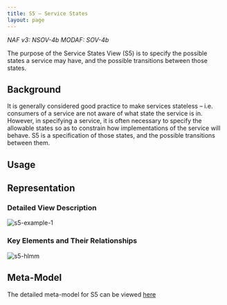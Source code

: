 ```yaml
---
title: S5 – Service States
layout: page
---
```


*NAF v3: NSOV-4b MODAF: SOV-4b*

The purpose of the Service States View (S5) is to specify the possible
states a service may have, and the possible transitions between those
states.

## Background

It is generally considered good practice to make services stateless –
i.e. consumers of a service are not aware of what state the service is
in. However, in specifying a service, it is often necessary to specify
the allowable states so as to constrain how implementations of the
service will behave. S5 is a specification of those states, and the
possible transitions between them.

## Usage

## Representation

### Detailed View Description

![s5-example-1](http://nafdocs.org/wp-content/uploads/2013/06/s5-example-1.png)

### Key Elements and Their Relationships

![s5-hlmm](http://nafdocs.org/wp-content/uploads/2013/06/s5-hlmm.png)

## Meta-Model

The detailed meta-model for S5 can be viewed
[here](/modem/index.htm?goto=25)

